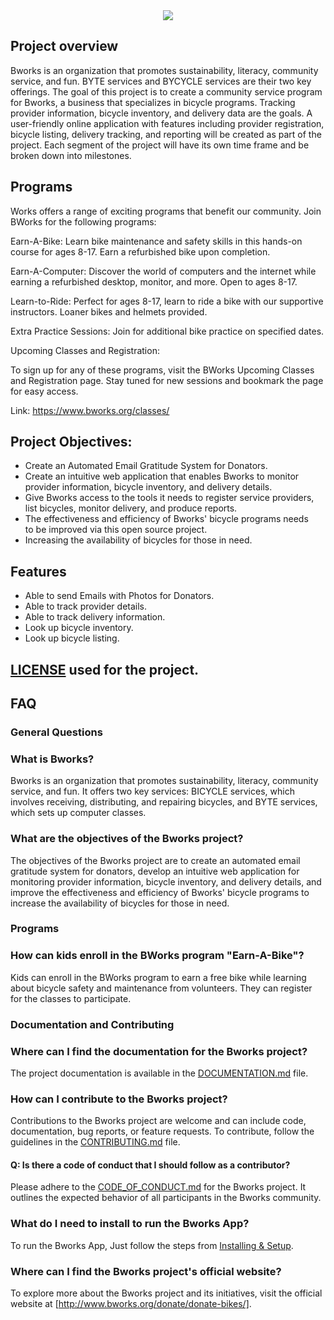 <div align="center">
  <img src="https://logopond.com/logos/46128249b83d22363450617239668cf4.png">
</div>

## Project overview
Bworks is an organization that promotes sustainability, literacy, community service, and fun. BYTE services and BYCYCLE services are their two key offerings. The goal of this project is to create a community service program for Bworks, a business that specializes in bicycle programs. Tracking provider information, bicycle inventory, and delivery data are the goals. A user-friendly online application with features including provider registration, bicycle listing, delivery tracking, and reporting will be created as part of the project. Each segment of the project will have its own time frame and be broken down into milestones.

## Programs

Works offers a range of exciting programs that benefit our community. Join BWorks for the following programs:

Earn-A-Bike: Learn bike maintenance and safety skills in this hands-on course for ages 8-17. Earn a refurbished bike upon completion. 

Earn-A-Computer: Discover the world of computers and the internet while earning a refurbished desktop, monitor, and more. Open to ages 8-17.

Learn-to-Ride: Perfect for ages 8-17, learn to ride a bike with our supportive instructors. Loaner bikes and helmets provided. 

Extra Practice Sessions: Join for additional bike practice on specified dates.

Upcoming Classes and Registration: 

To sign up for any of these programs, visit the BWorks Upcoming Classes and Registration page. Stay tuned for new sessions and bookmark the page for easy access.

Link: https://www.bworks.org/classes/

## Project Objectives: 

+ Create an Automated Email Gratitude System for Donators.
+ Create an intuitive web application that enables Bworks to monitor provider information, bicycle inventory, and delivery details.
+ Give Bworks access to the tools it needs to register service providers, list bicycles, monitor delivery, and produce reports.
+ The effectiveness and efficiency of Bworks' bicycle programs needs to be improved via this open source project.
+ Increasing the availability of bicycles for those in need.

## Features

+ Able to send Emails with Photos for Donators.
+ Able to track provider details.
+ Able to track delivery information.
+ Look up bicycle inventory.
+ Look up bicycle listing.

## [LICENSE](LICENSE) used for the project.

## FAQ

### General Questions

### What is Bworks?

Bworks is an organization that promotes sustainability, literacy, community service, and fun. It offers two key services: BICYCLE services, which involves receiving, distributing, and repairing bicycles, and BYTE services, which sets up computer classes.

### What are the objectives of the Bworks project?
The objectives of the Bworks project are to create an automated email gratitude system for donators, develop an intuitive web application for monitoring provider information, bicycle inventory, and delivery details, and improve the effectiveness and efficiency of Bworks' bicycle programs to increase the availability of bicycles for those in need.

### Programs
### How can kids enroll in the BWorks program "Earn-A-Bike"?
Kids can enroll in the BWorks program to earn a free bike while learning about bicycle safety and maintenance from volunteers. They can register for the classes to participate.

### Documentation and Contributing
### Where can I find the documentation for the Bworks project?
The project documentation is available in the [DOCUMENTATION.md](DOCUMENTATION.md) file.

### How can I contribute to the Bworks project?
Contributions to the Bworks project are welcome and can include code, documentation, bug reports, or feature requests. To contribute, follow the guidelines in the [CONTRIBUTING.md](CONTRIBUTING.md) file.

#### Q: Is there a code of conduct that I should follow as a contributor?
Please adhere to the [CODE_OF_CONDUCT.md](CODE_OF_CONDUCT.md) for the Bworks project. It outlines the expected behavior of all participants in the Bworks community.

### What do I need to install to run the Bworks App?
To run the Bworks App, Just follow the steps from [Installing & Setup](Installing&setup.md).

### Where can I find the Bworks project's official website?
To explore more about the Bworks project and its initiatives, visit the official website at [http://www.bworks.org/donate/donate-bikes/]. 
